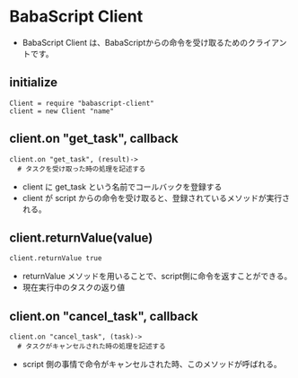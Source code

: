 # BabaScript Client

* BabaScript Client は、BabaScriptからの命令を受け取るためのクライアントです。

## initialize

    Client = require "babascript-client"
    client = new Client "name"

## client.on "get_task", callback

    client.on "get_task", (result)->
      # タスクを受け取った時の処理を記述する

* client に get_task という名前でコールバックを登録する
* client が script からの命令を受け取ると、登録されているメソッドが実行される。

## client.returnValue(value)

    client.returnValue true

* returnValue メソッドを用いることで、script側に命令を返すことができる。
* 現在実行中のタスクの返り値

## client.on "cancel_task", callback

    client.on "cancel_task", (task)->
      # タスクがキャンセルされた時の処理を記述する

* script 側の事情で命令がキャンセルされた時、このメソッドが呼ばれる。
